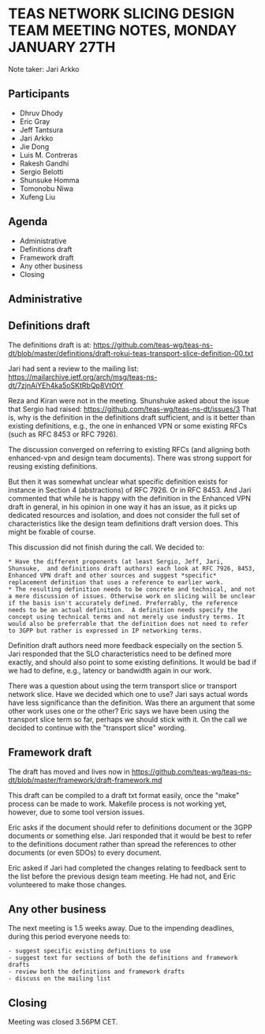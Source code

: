 # TEAS NETWORK SLICING DESIGN TEAM MEETING NOTES, MONDAY JANUARY 27TH

Note taker: Jari Arkko

## Participants

- Dhruv Dhody
- Eric Gray
- Jeff Tantsura
- Jari Arkko
- Jie Dong
- Luis M. Contreras
- Rakesh Gandhi
- Sergio Belotti
- Shunsuke Homma
- Tomonobu Niwa
- Xufeng Liu

## Agenda

- Administrative
- Definitions draft
- Framework draft
- Any other business
- Closing

## Administrative

## Definitions draft

The definitions draft is at: https://github.com/teas-wg/teas-ns-dt/blob/master/definitions/draft-rokui-teas-transport-slice-definition-00.txt

Jari had sent a review to the mailing list: https://mailarchive.ietf.org/arch/msg/teas-ns-dt/7zjnAiYEh4ka5oSKtRbQp8VtOtY 

Reza and Kiran were not in the meeting. Shunshuke asked about the issue that Sergio had raised: https://github.com/teas-wg/teas-ns-dt/issues/3 That is, why is the definition in the definitions draft sufficient, and is it better than existing definitions, e.g., the one in enhanced VPN or some existing RFCs (such as RFC 8453 or RFC 7926).

The discussion converged on referring to existing RFCs (and aligning both enhanced-vpn and design team documents). There was strong support for reusing existing definitions.

But then it was somewhat unclear what specific definition exists for instance in Section 4 (abstractions) of RFC 7926. Or in RFC 8453. And Jari commented that while he is happy with the definition in the Enhanced VPN draft in general, in his opinion in one way it has an issue, as it picks up dedicated resources and isolation, and does not consider the full set of characteristics like the design team definitions draft version does. This might be fixable of course.

This discussion did not finish during the call. We decided to:

    * Have the different proponents (at least Sergio, Jeff, Jari, Shunsuke,  and definitions draft authors) each look at RFC 7926, 8453, Enhanced VPN draft and other sources and suggest *specific* replacement definition that uses a reference to earlier work. 
    * The resulting definition needs to be concrete and technical, and not a mere discussion of issues. Otherwise work on slicing will be unclear if the basis isn't accurately defined. Preferrably, the reference needs to be an actual definition.  A definition needs specify the concept using technical terms and not merely use industry terms. It would also be preferrable that the definition does not need to refer to 3GPP but rather is expressed in IP networking terms.

Definition draft authors need more feedback especially on the section 5. Jari responded that the SLO characteristics need to be defined more exactly, and should also point to some existing definitions. It would be bad if we had to define, e.g., latency or bandwidth again in our work.

There was a question about using the term transport slice or transport network slice. Have we decided which one to use? Jari says actual words have less significance than the definition. Was there an argument that some other work uses one or the other? Eric says we have been using the transport slice term so far, perhaps we should stick with it. On the call we decided to continue with the "transport slice" wording.

## Framework draft

The draft has moved and lives now in https://github.com/teas-wg/teas-ns-dt/blob/master/framework/draft-framework.md

This draft can be compiled to a draft txt format easily, once the "make" process can  be made to work. Makefile process is not working yet, however, due to some tool version issues.

Eric asks if the document should refer to definitions document or the 3GPP documents or something else. Jari responded that it would be best to refer to the definitions document rather than spread the references to other documents (or even SDOs) to every document.

Eric asked if Jari had completed the changes relating to feedback sent to the list before the previous design team meeting. He had not, and Eric volunteered to make those changes.

## Any other business

The next meeting is 1.5 weeks away. Due to the impending deadlines, during this period everyone needs to:
    
    - suggest specific existing definitions to use
    - suggest text for sections of both the definitions and framework drafts
    - review both the definitions and framework drafts
    - discuss on the mailing list
    
## Closing

Meeting was closed 3.56PM CET.
